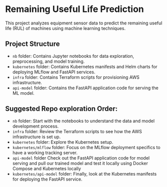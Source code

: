 # Remaining Useful Life Prediction

This project analyzes equipment sensor data to predict the remaining useful life (RUL) of machines using machine learning techniques.  

## Project Structure

- `nb` folder: Contains Jupyter notebooks for data exploration, preprocessing, and model training.
- `kubernetes` folder: Contains Kubernetes manifests and Helm charts for deploying MLflow and FastAPI services.
- `infra` folder: Contains Terraform scripts for provisioning AWS infrastructure.
- `api-model` folder: Contains the FastAPI application code for serving the ML model.

## Suggested Repo exploration Order:

- `nb` folder: Start with the notebooks to understand the data and model development process.
- `infra` folder: Review the Terraform scripts to see how the AWS infrastructure is set up.
- `kubernetes` folder: Explore the Kubernetes setup.
- `kubernetes/mlflow` folder: Focus on the MLflow deployment specifics to have a working tracking server.
- `api-model` folder Check out the FastAPI application code for model serving and pull our trained model and test it locally using Docker Compose and Kubernetes locally
- `kubernetes/api-model` folder: Finally, look at the Kubernetes manifests for deploying the FastAPI service.
